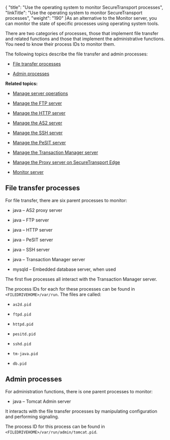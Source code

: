 {
    "title": "Use the operating system to monitor SecureTransport processes",
    "linkTitle": "Use the operating system to monitor SecureTransport processes",
    "weight": "190"
}As an alternative to the Monitor server, you can monitor the state of specific processes using operating system tools.

There are two categories of processes, those that implement file transfer and related functions and those that implement the administrative functions. You need to know their process IDs to monitor them.

The following topics describe the file transfer and admin processes:

-   [File transfer processes](#file)
-   [Admin processes](#admin)

**Related topics:**

-   [Manage server operations](t_st_mange_server-ops.htm)
-   [Manage the FTP server](t_st_ftpserver.htm)
-   [Manage the HTTP server](t_st_httpserver.htm)
-   [Manage the AS2 server](t_st_as2server.htm)
-   [Manage the SSH server](t_st_sshserver.htm)
-   [Manage the PeSIT server](t_st_pesitserver.htm)
-   [Manage the Transaction Manager server](t_st_tmserver.htm)
-   [Manage the Proxy server on SecureTransport Edge](ext_s_proxyserver_edge.htm)
-   [Monitor server](../t_st_monitorserver)

## <span id="File"></span>File transfer processes

For file transfer, there are six parent processes to monitor:

-   java – AS2 proxy server
-   java – FTP server
-   java – HTTP server
-   java – PeSIT server
-   java – SSH server
-   java – Transaction Manager server
-   mysqld – Embedded database server, when used

The first five processes all interact with the Transaction Manager server.

The process IDs for each for these processes can be found in `<FILEDRIVEHOME>/var/run`. The files are called:

-   `as2d.pid`
-   `ftpd.pid`
-   `httpd.pid`
-   `pesitd.pid`
-   `sshd.pid`
-   `tm-java.pid`
-   `db.pid`

## <span id="Admin"></span>Admin processes

For administration functions, there is one parent processes to monitor:

-   java – Tomcat Admin server

It interacts with the file transfer processes by manipulating configuration and performing signaling.

The process ID for this process can be found in `<FILEDRIVEHOME>/var/run/admin/tomcat.pid`.
